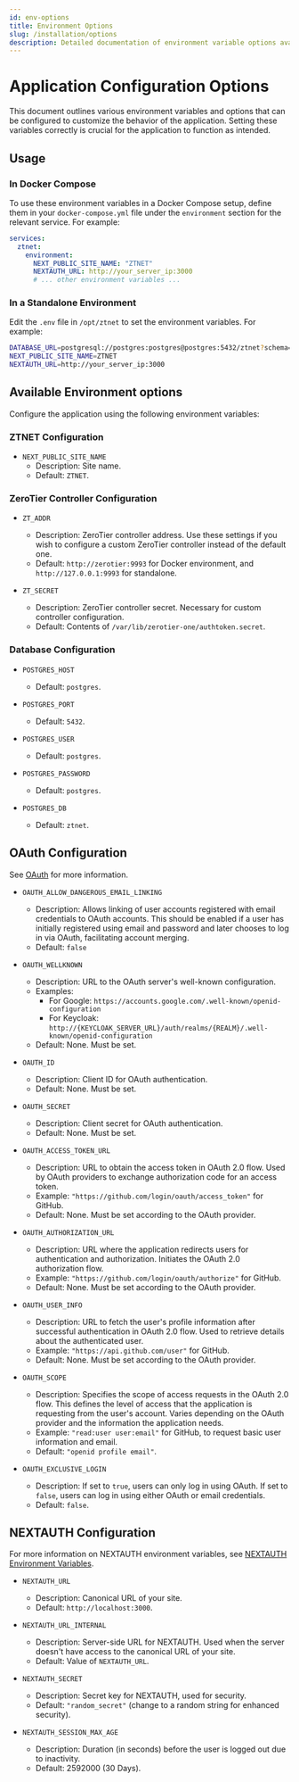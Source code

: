```yaml
---
id: env-options
title: Environment Options
slug: /installation/options
description: Detailed documentation of environment variable options available for configuring the application.
---
```


# Application Configuration Options

This document outlines various environment variables and options that can be configured to customize the behavior of the application. Setting these variables correctly is crucial for the application to function as intended.

## Usage

### In Docker Compose

To use these environment variables in a Docker Compose setup, define them in your `docker-compose.yml` file under the `environment` section for the relevant service. For example:

```yaml
services:
  ztnet:
    environment:
      NEXT_PUBLIC_SITE_NAME: "ZTNET"
      NEXTAUTH_URL: http://your_server_ip:3000
      # ... other environment variables ...
```

### In a Standalone Environment
Edit the `.env` file in `/opt/ztnet` to set the environment variables. For example:

```bash
DATABASE_URL=postgresql://postgres:postgres@postgres:5432/ztnet?schema=public
NEXT_PUBLIC_SITE_NAME=ZTNET
NEXTAUTH_URL=http://your_server_ip:3000
```

## Available Environment options

Configure the application using the following environment variables:
### ZTNET Configuration
- `NEXT_PUBLIC_SITE_NAME`
  - Description: Site name.
  - Default: `ZTNET`.

### ZeroTier Controller Configuration
- `ZT_ADDR`
  - Description: ZeroTier controller address. Use these settings if you wish to configure a custom ZeroTier controller instead of the default one.
  - Default: `http://zerotier:9993` for Docker environment, and `http://127.0.0.1:9993` for standalone.

- `ZT_SECRET`
  - Description: ZeroTier controller secret. Necessary for custom controller configuration.
  - Default: Contents of `/var/lib/zerotier-one/authtoken.secret`.


### Database Configuration
- `POSTGRES_HOST`
  - Default: `postgres`.

- `POSTGRES_PORT`
  - Default: `5432`.

- `POSTGRES_USER`
  - Default: `postgres`.

- `POSTGRES_PASSWORD`
  - Default: `postgres`.

- `POSTGRES_DB`
  - Default: `ztnet`.

## OAuth Configuration
See [OAuth](/authentication/oauth) for more information.
- `OAUTH_ALLOW_DANGEROUS_EMAIL_LINKING`
  - Description: Allows linking of user accounts registered with email credentials to OAuth accounts. This should be enabled if a user has initially registered using email and password and later chooses to log in via OAuth, facilitating account merging.
  - Default: `false`

- `OAUTH_WELLKNOWN`
  - Description: URL to the OAuth server's well-known configuration. 
  - Examples:
    - For Google: `https://accounts.google.com/.well-known/openid-configuration`
    - For Keycloak: `http://{KEYCLOAK_SERVER_URL}/auth/realms/{REALM}/.well-known/openid-configuration`
  - Default: None. Must be set.

- `OAUTH_ID`
  - Description: Client ID for OAuth authentication.
  - Default: None. Must be set.

- `OAUTH_SECRET`
  - Description: Client secret for OAuth authentication.
  - Default: None. Must be set.

- `OAUTH_ACCESS_TOKEN_URL`
  - Description: URL to obtain the access token in OAuth 2.0 flow. Used by OAuth providers to exchange authorization code for an access token.
  - Example: `"https://github.com/login/oauth/access_token"` for GitHub.
  - Default: None. Must be set according to the OAuth provider.

- `OAUTH_AUTHORIZATION_URL`
  - Description: URL where the application redirects users for authentication and authorization. Initiates the OAuth 2.0 authorization flow.
  - Example: `"https://github.com/login/oauth/authorize"` for GitHub.
  - Default: None. Must be set according to the OAuth provider.

- `OAUTH_USER_INFO`
  - Description: URL to fetch the user's profile information after successful authentication in OAuth 2.0 flow. Used to retrieve details about the authenticated user.
  - Example: `"https://api.github.com/user"` for GitHub.
  - Default: None. Must be set according to the OAuth provider.

- `OAUTH_SCOPE`
  - Description: Specifies the scope of access requests in the OAuth 2.0 flow. This defines the level of access that the application is requesting from the user's account. Varies depending on the OAuth provider and the information the application needs.
  - Example: `"read:user user:email"` for GitHub, to request basic user information and email.
  - Default: `"openid profile email"`.

- `OAUTH_EXCLUSIVE_LOGIN`
  - Description: If set to `true`, users can only log in using OAuth. If set to `false`, users can log in using either OAuth or email credentials.
  - Default: `false`.

## NEXTAUTH Configuration
For more information on NEXTAUTH environment variables, see [NEXTAUTH Environment Variables](https://next-auth.js.org/configuration/options#environment-variables).

- `NEXTAUTH_URL`
  - Description: Canonical URL of your site.
  - Default: `http://localhost:3000`.

- `NEXTAUTH_URL_INTERNAL`
  - Description: Server-side URL for NEXTAUTH. Used when the server doesn't have access to the canonical URL of your site.
  - Default: Value of `NEXTAUTH_URL`.

- `NEXTAUTH_SECRET`
  - Description: Secret key for NEXTAUTH, used for security.
  - Default: `"random_secret"` (change to a random string for enhanced security).

- `NEXTAUTH_SESSION_MAX_AGE`
  - Description: Duration (in seconds) before the user is logged out due to inactivity.
  - Default: 2592000 (30 Days).


